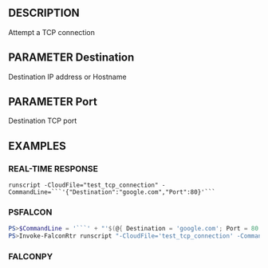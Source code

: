 ## DESCRIPTION
Attempt a TCP connection

## PARAMETER Destination
Destination IP address or Hostname

## PARAMETER Port
Destination TCP port

## EXAMPLES

### REAL-TIME RESPONSE
```
runscript -CloudFile="test_tcp_connection" -CommandLine=```'{"Destination":"google.com","Port":80}'```
```
### PSFALCON
```powershell
PS>$CommandLine = '```' + "'$(@{ Destination = 'google.com'; Port = 80 } | ConvertTo-Json -Compress)'" + '```'
PS>Invoke-FalconRtr runscript "-CloudFile='test_tcp_connection' -CommandLine=$CommandLine" -HostId <id>, <id>
```
### FALCONPY